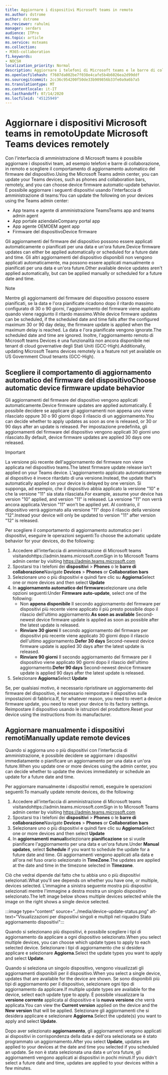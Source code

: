 ```yaml
---
title: Aggiornare i dispositivi Microsoft teams in remoto
ms.author: dstrome
author: dstrome
ms.reviewer: rahulmi
manager: serdars
audience: ITPro
ms.topic: article
ms.service: msteams
ms.collection:
- M365-collaboration
f1.keywords:
- NOCSH
localization_priority: Normal
description: Aggiornare i telefoni di Microsoft teams e le barre di collaborazione in remoto usando l'interfaccia di amministrazione Teams
ms.openlocfilehash: f7607da002be7f038e4cafe5b4b6026ea2d99ddf
ms.sourcegitcommit: 2cc36c954200f50de33b909856b33fe0a9a6b7a5
ms.translationtype: MT
ms.contentlocale: it-IT
ms.lasthandoff: 07/14/2020
ms.locfileid: "45125949"
---
```

# <a name="update-microsoft-teams-devices-remotely"></a><span data-ttu-id="8b3b9-103">Aggiornare i dispositivi Microsoft teams in remoto</span><span class="sxs-lookup"><span data-stu-id="8b3b9-103">Update Microsoft Teams devices remotely</span></span>

<span data-ttu-id="8b3b9-104">Con l'interfaccia di amministrazione di Microsoft teams è possibile aggiornare i dispositivi team, ad esempio telefoni e barre di collaborazione, in remoto e scegliere il comportamento di aggiornamento automatico del firmware del dispositivo.</span><span class="sxs-lookup"><span data-stu-id="8b3b9-104">Using the Microsoft Teams admin center, you can update your Teams devices, such as phones and collaboration bars, remotely, and you can choose device firmware automatic-update behavior.</span></span> <span data-ttu-id="8b3b9-105">È possibile aggiornare i seguenti dispositivi usando l'interfaccia di amministrazione di teams:</span><span class="sxs-lookup"><span data-stu-id="8b3b9-105">You can update the following on your devices using the Teams admin center:</span></span>

- <span data-ttu-id="8b3b9-106">App teams e agente di amministrazione Teams</span><span class="sxs-lookup"><span data-stu-id="8b3b9-106">Teams app and teams admin agent</span></span>
- <span data-ttu-id="8b3b9-107">App portale aziendale</span><span class="sxs-lookup"><span data-stu-id="8b3b9-107">Company portal app</span></span>
- <span data-ttu-id="8b3b9-108">App agente OEM</span><span class="sxs-lookup"><span data-stu-id="8b3b9-108">OEM agent app</span></span>
- <span data-ttu-id="8b3b9-109">Firmware del dispositivo</span><span class="sxs-lookup"><span data-stu-id="8b3b9-109">Device firmware</span></span>

<span data-ttu-id="8b3b9-110">Gli aggiornamenti del firmware del dispositivo possono essere applicati automaticamente o pianificati per una data e un'ora future.</span><span class="sxs-lookup"><span data-stu-id="8b3b9-110">Device firmware updates can either be applied automatically or scheduled for a future date and time.</span></span> <span data-ttu-id="8b3b9-111">Gli altri aggiornamenti del dispositivo disponibili non vengono applicati automaticamente, ma possono essere applicati manualmente o pianificati per una data e un'ora future.</span><span class="sxs-lookup"><span data-stu-id="8b3b9-111">Other available device updates aren't applied automatically, but can be applied manually or scheduled for a future date and time.</span></span>

> [!NOTE]
> <span data-ttu-id="8b3b9-112">Mentre gli aggiornamenti del firmware del dispositivo possono essere pianificati, se la data e l'ora pianificate ricadono dopo il ritardo massimo configurato di 30 o 90 giorni, l'aggiornamento del firmware viene applicato quando viene raggiunto il ritardo massimo.</span><span class="sxs-lookup"><span data-stu-id="8b3b9-112">While device firmware updates can be scheduled, if the scheduled date and time falls after the configured maximum 30 or 90 day delay, the firmware update is applied when the maximum delay is reached.</span></span> <span data-ttu-id="8b3b9-113">La data e l'ora pianificate vengono ignorate.</span><span class="sxs-lookup"><span data-stu-id="8b3b9-113">The scheduled date and time are ignored.</span></span> <span data-ttu-id="8b3b9-114">Inoltre, l'aggiornamento remoto di Microsoft teams Devices è una funzionalità non ancora disponibile nei tenant di cloud governative degli Stati Uniti (GCC-High).</span><span class="sxs-lookup"><span data-stu-id="8b3b9-114">Additionally, updating Microsoft Teams devices remotely is a feature not yet available on US Government Cloud tenants (GCC-High).</span></span>

## <a name="choose-automatic-device-firmware-update-behavior"></a><span data-ttu-id="8b3b9-115">Scegliere il comportamento di aggiornamento automatico del firmware del dispositivo</span><span class="sxs-lookup"><span data-stu-id="8b3b9-115">Choose automatic device firmware update behavior</span></span>

<span data-ttu-id="8b3b9-116">Gli aggiornamenti del firmware del dispositivo vengono applicati automaticamente.</span><span class="sxs-lookup"><span data-stu-id="8b3b9-116">Device firmware updates are applied automatically.</span></span> <span data-ttu-id="8b3b9-117">È possibile decidere se applicare gli aggiornamenti non appena uno viene rilasciato oppure 30 o 90 giorni dopo il rilascio di un aggiornamento.</span><span class="sxs-lookup"><span data-stu-id="8b3b9-117">You can decide whether to apply updates as soon as one is released, or 30 or 90 days after an update is released.</span></span> <span data-ttu-id="8b3b9-118">Per impostazione predefinita, gli aggiornamenti del firmware del dispositivo vengono applicati 30 giorni uno rilasciato.</span><span class="sxs-lookup"><span data-stu-id="8b3b9-118">By default, device firmware updates are applied 30 days one released.</span></span>

> [!IMPORTANT]
> <span data-ttu-id="8b3b9-119">La versione più recente dell'aggiornamento del firmware non viene applicata nel dispositivo teams.</span><span class="sxs-lookup"><span data-stu-id="8b3b9-119">The latest firmware update release isn't applied on your Teams device.</span></span> <span data-ttu-id="8b3b9-120">L'aggiornamento applicato automaticamente al dispositivo è invece ritardato di una versione.</span><span class="sxs-lookup"><span data-stu-id="8b3b9-120">Instead, the update that's automatically applied on your device is delayed by one version.</span></span> <span data-ttu-id="8b3b9-121">Si supponga, ad esempio, che il dispositivo abbia applicato la versione "10" e che la versione "11" sia stata rilasciata.</span><span class="sxs-lookup"><span data-stu-id="8b3b9-121">For example, assume your device has version "10" applied, and version "11" is released.</span></span> <span data-ttu-id="8b3b9-122">La versione "11" non verrà ancora applicata.</span><span class="sxs-lookup"><span data-stu-id="8b3b9-122">Version "11" won't be applied yet.</span></span> <span data-ttu-id="8b3b9-123">Al contrario, il dispositivo verrà aggiornato alla versione "11" dopo il rilascio della versione "12".</span><span class="sxs-lookup"><span data-stu-id="8b3b9-123">Instead your device will only be updated to version "11" after version "12" is released.</span></span>

<span data-ttu-id="8b3b9-124">Per scegliere il comportamento di aggiornamento automatico per i dispositivi, eseguire le operazioni seguenti:</span><span class="sxs-lookup"><span data-stu-id="8b3b9-124">To choose the automatic update behavior for your devices, do the following:</span></span>

1. <span data-ttu-id="8b3b9-125">Accedere all'interfaccia di amministrazione di Microsoft teams visitandohttps://admin.teams.microsoft.com</span><span class="sxs-lookup"><span data-stu-id="8b3b9-125">Sign in to Microsoft Teams admin center by visiting https://admin.teams.microsoft.com</span></span>
2. <span data-ttu-id="8b3b9-126">Spostarsi tra i telefoni dei **dispositivi**  >  **Phones** o le **barre di collaborazione**</span><span class="sxs-lookup"><span data-stu-id="8b3b9-126">Navigate **Devices** > **Phones** or **Collaboration bars**</span></span>
3. <span data-ttu-id="8b3b9-127">Selezionare uno o più dispositivi e quindi fare clic su **Aggiorna**</span><span class="sxs-lookup"><span data-stu-id="8b3b9-127">Select one or more devices and then select **Update**</span></span>
4. <span data-ttu-id="8b3b9-128">In **aggiornamento automatico del firmware**selezionare una delle opzioni seguenti:</span><span class="sxs-lookup"><span data-stu-id="8b3b9-128">Under **Firmware auto-update**, select one of the following:</span></span>
    - <span data-ttu-id="8b3b9-129">Non **appena disponibile** Il secondo aggiornamento del firmware per dispositivi più recente viene applicato il più presto possibile dopo il rilascio dell'ultimo aggiornamento.</span><span class="sxs-lookup"><span data-stu-id="8b3b9-129">**As soon as available** Second-newest device firmware update is applied as soon as possible after the latest update is released.</span></span>
    - <span data-ttu-id="8b3b9-130">**Rinviare 30 giorni** Il secondo aggiornamento del firmware per dispositivi più recente viene applicato 30 giorni dopo il rilascio dell'ultimo aggiornamento.</span><span class="sxs-lookup"><span data-stu-id="8b3b9-130">**Defer 30 days** Second-newest device firmware update is applied 30 days after the latest update is released.</span></span>
    - <span data-ttu-id="8b3b9-131">**Rinviare 90 giorni** Il secondo aggiornamento del firmware per il dispositivo viene applicato 90 giorni dopo il rilascio dell'ultimo aggiornamento.</span><span class="sxs-lookup"><span data-stu-id="8b3b9-131">**Defer 90 days** Second-newest device firmware update is applied 90 days after the latest update is released.</span></span>
5. <span data-ttu-id="8b3b9-132">Selezionare **Aggiorna**</span><span class="sxs-lookup"><span data-stu-id="8b3b9-132">Select **Update**</span></span>

<span data-ttu-id="8b3b9-133">Se, per qualsiasi motivo, è necessario ripristinare un aggiornamento del firmware del dispositivo, è necessario reimpostare il dispositivo sulle impostazioni di fabbrica.</span><span class="sxs-lookup"><span data-stu-id="8b3b9-133">If, for whatever reason, you need to revert a device firmware update, you need to reset your device to its factory settings.</span></span> <span data-ttu-id="8b3b9-134">Reimpostare il dispositivo usando le istruzioni del produttore.</span><span class="sxs-lookup"><span data-stu-id="8b3b9-134">Reset your device using the instructions from its manufacturer.</span></span>  

## <a name="manually-update-remote-devices"></a><span data-ttu-id="8b3b9-135">Aggiornare manualmente i dispositivi remoti</span><span class="sxs-lookup"><span data-stu-id="8b3b9-135">Manually update remote devices</span></span>

<span data-ttu-id="8b3b9-136">Quando si aggiorna uno o più dispositivi con l'interfaccia di amministrazione, è possibile decidere se aggiornare i dispositivi immediatamente o pianificare un aggiornamento per una data e un'ora future.</span><span class="sxs-lookup"><span data-stu-id="8b3b9-136">When you update one or more devices using the admin center, you can decide whether to update the devices immediately or schedule an update for a future date and time.</span></span>

<span data-ttu-id="8b3b9-137">Per aggiornare manualmente i dispositivi remoti, eseguire le operazioni seguenti:</span><span class="sxs-lookup"><span data-stu-id="8b3b9-137">To manually update remote devices, do the following:</span></span>

1. <span data-ttu-id="8b3b9-138">Accedere all'interfaccia di amministrazione di Microsoft teams visitandohttps://admin.teams.microsoft.com</span><span class="sxs-lookup"><span data-stu-id="8b3b9-138">Sign in to Microsoft Teams admin center by visiting https://admin.teams.microsoft.com</span></span>
2. <span data-ttu-id="8b3b9-139">Spostarsi tra i telefoni dei **dispositivi**  >  **Phones** o le **barre di collaborazione**</span><span class="sxs-lookup"><span data-stu-id="8b3b9-139">Navigate  **Devices** > **Phones** or **Collaboration bars**</span></span>
3. <span data-ttu-id="8b3b9-140">Selezionare uno o più dispositivi e quindi fare clic su **Aggiorna**</span><span class="sxs-lookup"><span data-stu-id="8b3b9-140">Select one or more devices and then select **Update**</span></span>
4. <span data-ttu-id="8b3b9-141">In **aggiornamenti manuali**selezionare **pianificazione** se si vuole pianificare l'aggiornamento per una data e un'ora future.</span><span class="sxs-lookup"><span data-stu-id="8b3b9-141">Under **Manual updates**, select **Schedule** if you want to schedule the update for a future date and time.</span></span> <span data-ttu-id="8b3b9-142">Gli aggiornamenti vengono applicati alla data e all'ora nel fuso orario selezionato in **TimeZone**.</span><span class="sxs-lookup"><span data-stu-id="8b3b9-142">The updates are applied at the date and time in the timezone selected in **Timezone**.</span></span>

<span data-ttu-id="8b3b9-143">Ciò che vedrai dipende dal fatto che tu abbia uno o più dispositivi selezionati.</span><span class="sxs-lookup"><span data-stu-id="8b3b9-143">What you'll see depends on whether you have one, or multiple, devices selected.</span></span> <span data-ttu-id="8b3b9-144">L'immagine a sinistra seguente mostra più dispositivi selezionati mentre l'immagine a destra mostra un singolo dispositivo selezionato.</span><span class="sxs-lookup"><span data-stu-id="8b3b9-144">The left image below shows multiple devices selected while the image on the right shows a single device selected.</span></span>

:::image type="content" source="../media/device-update-status.png" alt-text="Visualizzazioni per dispositivi singoli e multipli nel riquadro Stato aggiornamento dispositivi":::

<span data-ttu-id="8b3b9-146">Quando si selezionano più dispositivi, è possibile scegliere i tipi di aggiornamento da applicare a ogni dispositivo selezionato.</span><span class="sxs-lookup"><span data-stu-id="8b3b9-146">When you select multiple devices, you can choose which update types to apply to each selected device.</span></span> <span data-ttu-id="8b3b9-147">Selezionare i tipi di aggiornamento che si desidera applicare e selezionare **Aggiorna**.</span><span class="sxs-lookup"><span data-stu-id="8b3b9-147">Select the update types you want to apply and select **Update**.</span></span>

<span data-ttu-id="8b3b9-148">Quando si seleziona un singolo dispositivo, vengono visualizzati gli aggiornamenti disponibili per il dispositivo.</span><span class="sxs-lookup"><span data-stu-id="8b3b9-148">When you select a single device, updates that are available for the device are shown.</span></span> <span data-ttu-id="8b3b9-149">Se sono disponibili più tipi di aggiornamento per il dispositivo, selezionare ogni tipo di aggiornamento da applicare.</span><span class="sxs-lookup"><span data-stu-id="8b3b9-149">If multiple update types are available for the device, select each update type to apply.</span></span> <span data-ttu-id="8b3b9-150">È possibile visualizzare la **versione corrente** applicata al dispositivo e la **nuova versione** che verrà applicata.</span><span class="sxs-lookup"><span data-stu-id="8b3b9-150">You can view the **Current version** applied on the device and the **New version** that will be applied.</span></span> <span data-ttu-id="8b3b9-151">Selezionare gli aggiornamenti che si desidera applicare e selezionare **Aggiorna**.</span><span class="sxs-lookup"><span data-stu-id="8b3b9-151">Select the update(s) you want to apply and select **Update**.</span></span>

<span data-ttu-id="8b3b9-152">Dopo aver selezionato **aggiornamento**, gli aggiornamenti vengono applicati ai dispositivi in corrispondenza della data e dell'ora selezionata se è stato programmato un aggiornamento.</span><span class="sxs-lookup"><span data-stu-id="8b3b9-152">After you select **Update**, updates are applied to your devices at the date and time you selected if you scheduled an update.</span></span> <span data-ttu-id="8b3b9-153">Se non è stata selezionata una data e un'ora future, gli aggiornamenti vengono applicati ai dispositivi in pochi minuti.</span><span class="sxs-lookup"><span data-stu-id="8b3b9-153">If you didn't select a future date and time, updates are applied to your devices within a few minutes.</span></span>
